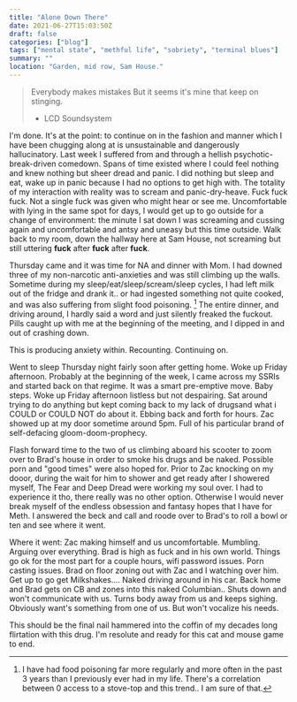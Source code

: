 ```yaml
---
title: "Alone Down There"
date: 2021-06-27T15:03:50Z
draft: false
categories: ["blog"]
tags: ["mental state", "methful life", "sobriety", "terminal blues"]
summary: ""
location: "Garden, mid row, Sam House."
---
```


> Everybody makes mistakes
> But it seems it's mine that keep on stinging.
> - LCD Soundsystem  

I'm done. It's at the point: to continue on in the fashion and manner which I have been chugging along at is unsustainable and dangerously hallucinatory. Last week I suffered from and through a hellish psychotic-break-driven comedown. Spans of time existed where I could feel nothing and knew nothing but sheer dread and panic. I did nothing but sleep and eat, wake up in panic because I had no options to get high with. The totality of my interaction with reality was to scream and panic-dry-heave. Fuck fuck fuck. Not a single fuck was given who might hear or see me. Uncomfortable with lying in the same spot for days, I would get up to go outside for a change of environment: the minute I sat down I was screaming and cussing again and uncomfortable and antsy and uneasy but this time outside. Walk back to my room, down the hallway here at Sam House, not screaming but still uttering **fuck** after **fuck** after **fuck**.  
  
Thursday came and it was time for NA and dinner with Mom. I had downed three of my non-narcotic anti-anxieties and was still climbing up the walls. Sometime during my sleep/eat/sleep/scream/sleep cycles, I had left milk out of the fridge and drank it.. or had ingested something not quite cooked, and was also suffering from slight food poisoning. [^1] The entire dinner, and driving around, I hardly said a word and just silently freaked the fuckout. Pills caught up with me at the beginning of the meeting, and I dipped in and out of crashing down. 

This is producing anxiety within. Recounting. Continuing on.  

Went to sleep Thursday night fairly soon after getting home. Woke up Friday afternoon. Probably at the beginning of the week, I came across my SSRIs and started back on that regime. It was a smart pre-emptive move. Baby steps. Woke up Friday afternoon listless but not despairing. Sat around trying to do anything but kept coming back to my lack of drugsand what i COULD or COULD NOT do about it. Ebbing back and forth for hours. Zac showed up at my door sometime around 5pm. Full of his particular brand of self-defacing gloom-doom-prophecy. 

Flash forward time to the two of us climbing aboard his scooter to zoom over to Brad's house in order to smoke his drugs and be naked. Possible porn and "good times" were also hoped for. Prior to Zac knocking on my dooor, during the wait for him to shower and get ready after I showered myself, The Fear and Deep Dread were working my soul over. I had to experience it tho, there really was no other option. Otherwise I would never break myself of the endless obsession and fantasy hopes that I have for Meth. I answered the beck and call and roode over to Brad's to roll a bowl or ten and see where it went. 

Where it went: Zac making himself and us uncomfortable. Mumbling. Arguing over everything. Brad is high as fuck and in his own world. Things go ok for the most part for a couple hours, wifi password issues. Porn casting issues. Brad on floor zoning out with Zac and I watching over him. Get up to go get Milkshakes.... Naked driving around in his car. Back home and Brad gets on CB and zones into this naked Columbian.. Shuts down and won't communicate with us. Turns body away from us and keeps sighing. Obviously want's something from one of us. But won't vocalize his needs.

This should be the final nail hammered into the coffin of my decades long flirtation with this drug. I'm resolute and ready for this cat and mouse game to end.



[^1]: I have had food poisoning far more regularly and more often in the past 3 years than I previously ever had in my life. There's a correlation between 0 access to a stove-top and this trend.. I am sure of that.
